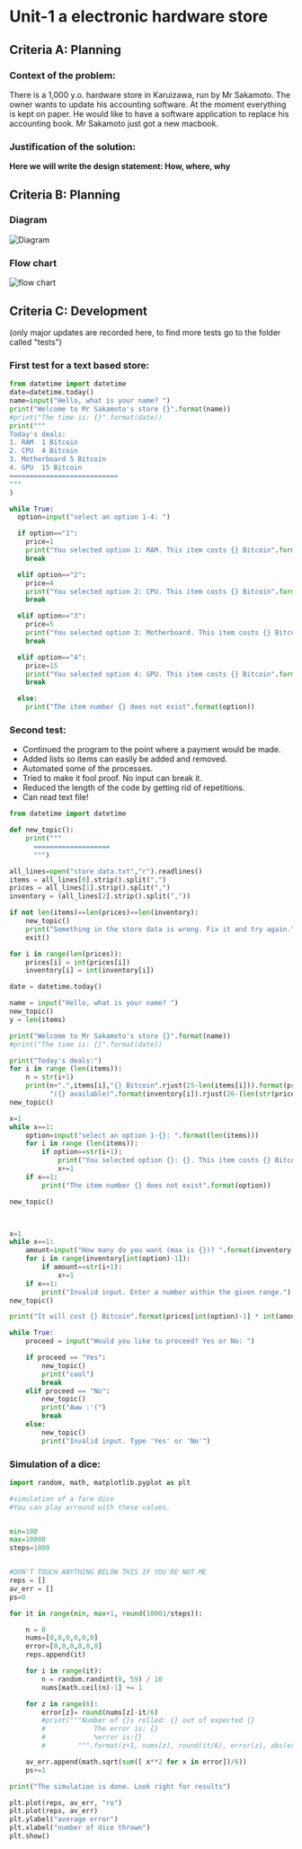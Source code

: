 # Unit-1 a electronic hardware store

## Criteria A: Planning

### Context of the problem:
There is a 1,000 y.o. hardware store in Karuizawa, run by Mr Sakamoto. The owner wants to update his accounting software. At the moment everything is kept on paper. He would like to have a software application to replace his accounting book. Mr Sakamoto just got a new macbook.

### Justification of the solution:
**Here we will write the design statement: How, where, why**

## Criteria B: Planning
### Diagram
![Diagram](photos%20and%20stuff/20200912_190122.jpg)

### Flow chart
![flow chart](photos%20and%20stuff/Screenshot%202020-09-11%20at%206.52.05%20PM.png)

## Criteria C: Development
(only major updates are recorded here, to find more tests go to the folder called "tests")

### First test for a text based store:
```.py
from datetime import datetime
date=datetime.today()
name=input("Hello, what is your name? ")
print("Welcome to Mr Sakamoto's store {}".format(name))
#print("The time is: {}".format(date))
print("""
Today's deals:
1. RAM  1 Bitcoin
2. CPU  4 Bitcoin
3. Motherboard 5 Bitcoin
4. GPU  15 Bitcoin
===========================
"""
)

while True:
  option=input("select an option 1-4: ")

  if option=="1":
    price=1
    print("You selected option 1: RAM. This item costs {} Bitcoin".format(price))
    break

  elif option=="2":
    price=4
    print("You selected option 2: CPU. This item costs {} Bitcoin".format(price))
    break

  elif option=="3":
    price=5
    print("You selected option 3: Motherboard. This item costs {} Bitcoin".format(price))
    break

  elif option=="4":
    price=15
    print("You selected option 4: GPU. This item costs {} Bitcoin".format(price))
    break

  else:
    print("The item number {} does not exist".format(option))
  ```
### Second test:
* Continued the program to the point where a payment would be made.
* Added lists so items can easily be added and removed.
* Automated some of the processes.
* Tried to make it fool proof. No input can break it.
* Reduced the length of the code by getting rid of repetitions.
* Can read text file!



```.py
from datetime import datetime

def new_topic():
    print("""
      ===================
      """)

all_lines=open("store data.txt","r").readlines()
items = all_lines[0].strip().split(",")
prices = all_lines[1].strip().split(",")
inventory = (all_lines[2].strip().split(","))

if not len(items)==len(prices)==len(inventory):
    new_topic()
    print("Something in the store data is wrong. Fix it and try again.")
    exit()

for i in range(len(prices)):
    prices[i] = int(prices[i])
    inventory[i] = int(inventory[i])

date = datetime.today()

name = input("Hello, what is your name? ")
new_topic()
y = len(items)

print("Welcome to Mr Sakamoto's store {}".format(name))
#print("The time is: {}".format(date))

print("Today's deals:")
for i in range (len(items)):
    n = str(i+1)
    print(n+".",items[i],"{} Bitcoin".rjust(25-len(items[i])).format(prices[i]),
          "({} available)".format(inventory[i]).rjust(26-(len(str(prices[i]))+len("  Bitcoin"))))
new_topic()

x=1
while x==1:
    option=input("select an option 1-{}: ".format(len(items)))
    for i in range (len(items)):
        if option==str(i+1):
            print("You selected option {}: {}. This item costs {} Bitcoin".format(i+1,items[i],prices[i]))
            x+=1
    if x==1:
        print("The item number {} does not exist".format(option))

new_topic()



x=1
while x==1:
    amount=input("How many do you want (max is {})? ".format(inventory[int(option)-1]))
    for i in range(inventory[int(option)-1]):
        if amount==str(i+1):
            x+=1
    if x==1:
        print("Invalid input. Enter a number within the given range.")
new_topic()

print("It will cost {} Bitcoin".format(prices[int(option)-1] * int(amount)))

while True:
    proceed = input("Would you like to proceed? Yes or No: ")

    if proceed == "Yes":
        new_topic()
        print("cool")
        break
    elif proceed == "No":
        new_topic()
        print("Aww :'(")
        break
    else:
        new_topic()
        print("Invalid input. Type 'Yes' or 'No'")
```

### Simulation of a dice:

```.py
import random, math, matplotlib.pyplot as plt

#simulation of a fare dice
#You can play arround with these values.


min=100
max=10000
steps=1000


#DON'T TOUCH ANYTHING BELOW THIS IF YOU'RE NOT ME
reps = []
av_err = []
ps=0

for it in range(min, max+1, round(10001/steps)):

    n = 0
    nums=[0,0,0,0,0,0]
    error=[0,0,0,0,0,0]
    reps.append(it)

    for i in range(it):
        n = random.randint(0, 59) / 10
        nums[math.ceil(n)-1] += 1

    for z in range(6):
        error[z]= round(nums[z]-it/6)
        #print("""Number of {}s rolled: {} out of expected {}
        #            The error is: {}
        #            %error is:{}
        #        """.format(z+1, nums[z], round(it/6), error[z], abs(error[z]/nums[z])))

    av_err.append(math.sqrt(sum([ x**2 for x in error])/6))
    ps+=1

print("The simulation is done. Look right for results")

plt.plot(reps, av_err, "ro")
plt.plot(reps, av_err)
plt.ylabel("average error")
plt.xlabel("number of dice thrown")
plt.show()
```
